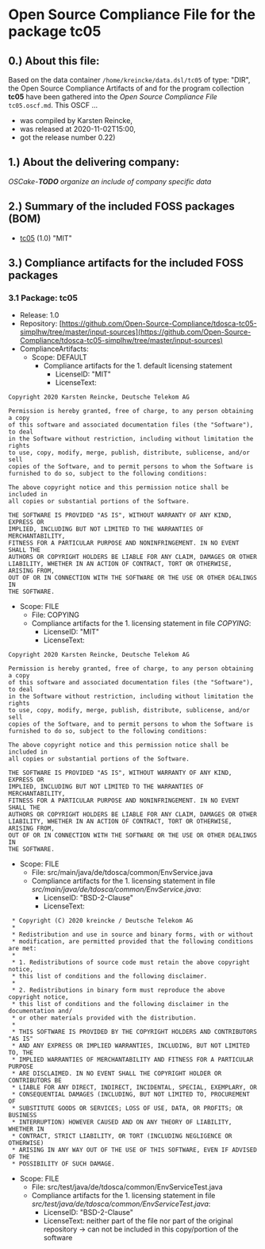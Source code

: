 # Open Source Compliance File for the package tc05 
## 0.) About this file:

Based on the data container `/home/kreincke/data.dsl/tc05` of type: "DIR", 
the Open Source Compliance Artifacts of and for the program collection 
**tc05** have been gathered into the *Open Source Compliance File*
`tc05.oscf.md`. This OSCF ...
      
* was compiled by Karsten Reincke,
* was released at 2020-11-02T15:00,
* got the release number 0.22)

## 1.) About the delivering company:

*OSCake*-***TODO*** *organize an include of company specific data*

## 2.) Summary of the included FOSS packages (BOM)

- [tc05](#TC05) (1.0) "MIT"

## 3.) Compliance artifacts for the included FOSS packages
<a name="TC05"></a>
### 3.1 Package: tc05
- Release: 1.0
- Repository: [https://github.com/Open-Source-Compliance/tdosca-tc05-simplhw/tree/master/input-sources](https://github.com/Open-Source-Compliance/tdosca-tc05-simplhw/tree/master/input-sources)
- ComplianceArtifacts:
  - Scope: DEFAULT
    - Compliance artifacts for the 1. default licensing statement 
      - LicenseID: "MIT"
      - LicenseText:

```
Copyright 2020 Karsten Reincke, Deutsche Telekom AG 

Permission is hereby granted, free of charge, to any person obtaining a copy
of this software and associated documentation files (the "Software"), to deal
in the Software without restriction, including without limitation the rights
to use, copy, modify, merge, publish, distribute, sublicense, and/or sell
copies of the Software, and to permit persons to whom the Software is
furnished to do so, subject to the following conditions:

The above copyright notice and this permission notice shall be included in
all copies or substantial portions of the Software.

THE SOFTWARE IS PROVIDED "AS IS", WITHOUT WARRANTY OF ANY KIND, EXPRESS OR
IMPLIED, INCLUDING BUT NOT LIMITED TO THE WARRANTIES OF MERCHANTABILITY,
FITNESS FOR A PARTICULAR PURPOSE AND NONINFRINGEMENT. IN NO EVENT SHALL THE
AUTHORS OR COPYRIGHT HOLDERS BE LIABLE FOR ANY CLAIM, DAMAGES OR OTHER
LIABILITY, WHETHER IN AN ACTION OF CONTRACT, TORT OR OTHERWISE, ARISING FROM,
OUT OF OR IN CONNECTION WITH THE SOFTWARE OR THE USE OR OTHER DEALINGS IN
THE SOFTWARE.
```

  - Scope: FILE    
    - File: COPYING
    - Compliance artifacts for the 1. licensing statement in file *COPYING*:  
      - LicenseID: "MIT"
      - LicenseText:

```
Copyright 2020 Karsten Reincke, Deutsche Telekom AG 

Permission is hereby granted, free of charge, to any person obtaining a copy
of this software and associated documentation files (the "Software"), to deal
in the Software without restriction, including without limitation the rights
to use, copy, modify, merge, publish, distribute, sublicense, and/or sell
copies of the Software, and to permit persons to whom the Software is
furnished to do so, subject to the following conditions:

The above copyright notice and this permission notice shall be included in
all copies or substantial portions of the Software.

THE SOFTWARE IS PROVIDED "AS IS", WITHOUT WARRANTY OF ANY KIND, EXPRESS OR
IMPLIED, INCLUDING BUT NOT LIMITED TO THE WARRANTIES OF MERCHANTABILITY,
FITNESS FOR A PARTICULAR PURPOSE AND NONINFRINGEMENT. IN NO EVENT SHALL THE
AUTHORS OR COPYRIGHT HOLDERS BE LIABLE FOR ANY CLAIM, DAMAGES OR OTHER
LIABILITY, WHETHER IN AN ACTION OF CONTRACT, TORT OR OTHERWISE, ARISING FROM,
OUT OF OR IN CONNECTION WITH THE SOFTWARE OR THE USE OR OTHER DEALINGS IN
THE SOFTWARE.
```

  - Scope: FILE    
    - File: src/main/java/de/tdosca/common/EnvService.java
    - Compliance artifacts for the 1. licensing statement in file *src/main/java/de/tdosca/common/EnvService.java*:  
      - LicenseID: "BSD-2-Clause"
      - LicenseText:

```
 * Copyright (C) 2020 kreincke / Deutsche Telekom AG
 *
 * Redistribution and use in source and binary forms, with or without
 * modification, are permitted provided that the following conditions are met:
 * 
 * 1. Redistributions of source code must retain the above copyright notice,
 * this list of conditions and the following disclaimer.
 * 
 * 2. Redistributions in binary form must reproduce the above copyright notice,
 * this list of conditions and the following disclaimer in the documentation and/
 * or other materials provided with the distribution.
 * 
 * THIS SOFTWARE IS PROVIDED BY THE COPYRIGHT HOLDERS AND CONTRIBUTORS "AS IS"
 * AND ANY EXPRESS OR IMPLIED WARRANTIES, INCLUDING, BUT NOT LIMITED TO, THE
 * IMPLIED WARRANTIES OF MERCHANTABILITY AND FITNESS FOR A PARTICULAR PURPOSE
 * ARE DISCLAIMED. IN NO EVENT SHALL THE COPYRIGHT HOLDER OR CONTRIBUTORS BE
 * LIABLE FOR ANY DIRECT, INDIRECT, INCIDENTAL, SPECIAL, EXEMPLARY, OR
 * CONSEQUENTIAL DAMAGES (INCLUDING, BUT NOT LIMITED TO, PROCUREMENT OF
 * SUBSTITUTE GOODS OR SERVICES; LOSS OF USE, DATA, OR PROFITS; OR BUSINESS
 * INTERRUPTION) HOWEVER CAUSED AND ON ANY THEORY OF LIABILITY, WHETHER IN
 * CONTRACT, STRICT LIABILITY, OR TORT (INCLUDING NEGLIGENCE OR OTHERWISE)
 * ARISING IN ANY WAY OUT OF THE USE OF THIS SOFTWARE, EVEN IF ADVISED OF THE
 * POSSIBILITY OF SUCH DAMAGE.
```

  - Scope: FILE    
    - File: src/test/java/de/tdosca/common/EnvServiceTest.java
    - Compliance artifacts for the 1. licensing statement in file *src/test/java/de/tdosca/common/EnvServiceTest.java*:  
      - LicenseID: "BSD-2-Clause"
      - LicenseText: neither part of the file nor part of the original repository -> can not be included in this copy/portion of the software

  


